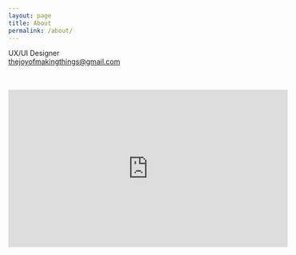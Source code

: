 ```yaml
---
layout: page
title: About
permalink: /about/
---
```




UX/UI Designer  
thejoyofmakingthings@gmail.com  

<br>
<br>
<iframe width="560" height="315" src="https://www.youtube.com/embed/ug8Dcz3kyOA?rel=0&amp;controls=0&amp;showinfo=0" frameborder="0" allowfullscreen></iframe>
